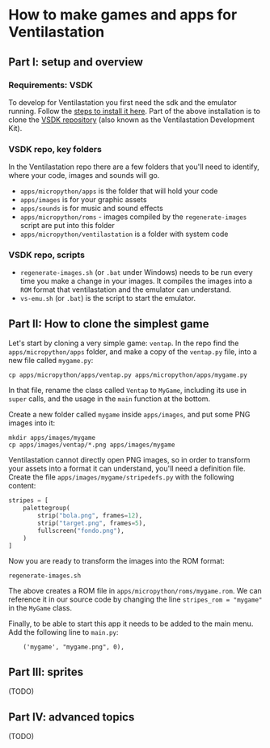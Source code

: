 # How to make games and apps for Ventilastation

## Part I: setup and overview

### Requirements: VSDK
To develop for Ventilastation you first need the sdk and the emulator running. Follow the [steps to install it here](docs/emulator.md).
Part of the above installation is to clone the [VSDK repository](https://github.com/ventilastation/vsdk) (also known as the Ventilastation Development Kit). 

### VSDK repo, key folders
In the Ventilastation repo there are a few folders that you'll need to identify, where your code, images and sounds will go.
* `apps/micropython/apps` is the folder that will hold your code
* `apps/images` is for your graphic assets
* `apps/sounds` is for music and sound effects
* `apps/micropython/roms` - images compiled by the `regenerate-images` script are put into this folder
* `apps/micropython/ventilastation` is a folder with system code

### VSDK repo, scripts
* `regenerate-images.sh` (or `.bat` under Windows) needs to be run every time you make a change in your images. It compiles the images into a `ROM` format that ventilastation and the emulator can understand.
* `vs-emu.sh` (or `.bat`) is the script to start the emulator.

## Part II: How to clone the simplest game

Let's start by cloning a very simple game: `ventap`. In the repo find the `apps/micropython/apps` folder, and make a copy of the `ventap.py` file, into a new file called `mygame.py`:

```
cp apps/micropython/apps/ventap.py apps/micropython/apps/mygame.py
```

In that file, rename the class called `Ventap` to `MyGame`, including its use in `super` calls, and the usage in the `main` function at the bottom.


Create a new folder called `mygame` inside `apps/images`, and put some PNG images into it:

```
mkdir apps/images/mygame
cp apps/images/ventap/*.png apps/images/mygame
```

Ventilastation cannot directly open PNG images, so in order to transform your assets into a format it can understand, you'll need a definition file. Create the file `apps/images/mygame/stripedefs.py` with the following content:
``` python
stripes = [
    palettegroup(
        strip("bola.png", frames=12),
        strip("target.png", frames=5),
        fullscreen("fondo.png"),
    )
]
```

Now you are ready to transform the images into the ROM format:

```
regenerate-images.sh
```

The above creates a ROM file in `apps/micropython/roms/mygame.rom`. We can reference it in our source code by changing the line `stripes_rom = "mygame"` in the `MyGame` class.

Finally, to be able to start this app it needs to be added to the main menu.
Add the following line to `main.py`:
```
    ('mygame', "mygame.png", 0),
```

## Part III: sprites
(TODO)

## Part IV: advanced topics
(TODO)
